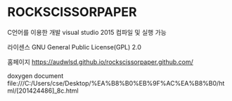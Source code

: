 # ROCKSCISSORPAPER

C언어를 이용한 개발
visual studio 2015 컴파일 및 실행 가능


라이센스
GNU General Public License(GPL) 2.0


홈페이지
https://audwlsd.github.io/rockscissorpaper.github.com/

doxygen document
file:///C:/Users/cse/Desktop/%EA%B8%B0%EB%9F%AC%EA%B8%B0/html/[201424486]_8c.html
